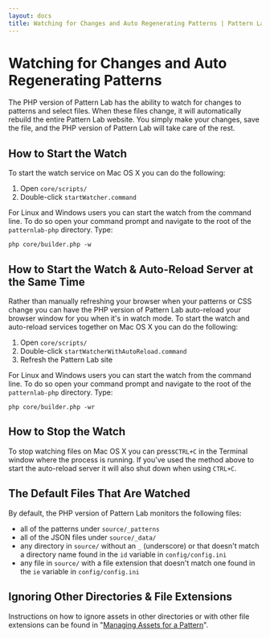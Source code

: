 ```yaml
---
layout: docs
title: Watching for Changes and Auto Regenerating Patterns | Pattern Lab
---
```


# Watching for Changes and Auto Regenerating Patterns
The PHP version of Pattern Lab has the ability to watch for changes to patterns and select files. When these files change, it will automatically rebuild the entire Pattern Lab website. You simply make your changes, save the file, and the PHP version of Pattern Lab will take care of the rest.

## How to Start the Watch

To start the watch service on Mac OS X you can do the following:

1. Open `core/scripts/`
2. Double-click `startWatcher.command`

For Linux and Windows users you can start the watch from the command line. To do so open your command prompt and navigate to the root of the `patternlab-php` directory. Type:

    php core/builder.php -w

## How to Start the Watch & Auto-Reload Server at the Same Time

Rather than manually refreshing your browser when your patterns or CSS change you can have the PHP version of Pattern Lab auto-reload your browser window for you when it's in watch mode. To start the watch and auto-reload services together on Mac OS X you can do the following:

1. Open `core/scripts/`
2. Double-click `startWatcherWithAutoReload.command`
3. Refresh the Pattern Lab site

For Linux and Windows users you can start the watch from the command line. To do so open your command prompt and navigate to the root of the `patternlab-php` directory. Type:

    php core/builder.php -wr

## How to Stop the Watch

To stop watching files on Mac OS X you can press`CTRL+C` in the Terminal window where the process is running. If you've used the method above to start the auto-reload server it will also shut down when using `CTRL+C`.

## The Default Files That Are Watched

By default, the PHP version of Pattern Lab monitors the following files:

* all of the patterns under `source/_patterns`
* all of the JSON files under `source/_data/` 
* any directory in `source/` without an `_` (underscore) or that doesn't match a directory name found in the `id` variable in `config/config.ini`
* any file in `source/` with a file extension that doesn't match one found in the `ie` variable in `config/config.ini`

## Ignoring Other Directories & File Extensions 

Instructions on how to ignore assets in other directories or with other file extensions can be found in "[Managing Assets for a Pattern](/docs/pattern-managing-assets.html)".